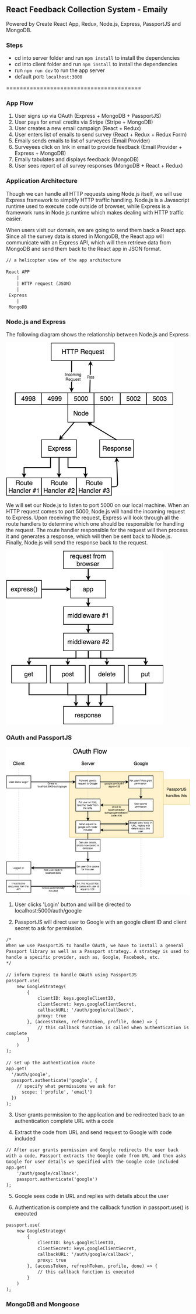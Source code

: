 ## React Feedback Collection System - Emaily

Powered by Create React App, Redux, Node.js, Express, PassportJS and MongoDB.

### Steps
- cd into server folder and run `npm install` to install the dependencies
- cd into client folder and run `npm install` to install the dependencies
- run `npm run dev` to run the app server
- default port: `localhost:3000`

========================================

### App Flow

1. User signs up via OAuth (Express + MongoDB + PassportJS)
2. User pays for email credits via Stripe (Stripe + MongoDB)
3. User creates a new email campaign (React + Redux)
4. User enters list of emails to send survey (React + Redux + Redux Form)
5. Emaily sends emails to list of surveyees (Email Provider)
6. Surveyees click on link in email to provide feedback (Email Provider + Express + MongoDB)
7. Emaily tabulates and displays feedback (MongoDB)
8. User sees report of all survey responses (MongoDB + React + Redux)

### Application Architecture

Though we can handle all HTTP requests using Node.js itself, we will use Express framework to simplify HTTP traffic handling. Node.js is a Javascript runtime used to execute code outside of browser, while Express is a framework runs in Node.js runtime which makes dealing with HTTP traffic easier.

When users visit our domain, we are going to send them back a React app. Since all the survey data is stored in MongoDB, the React app will communicate with an Express API, which will then retrieve data from MongoDB and send them back to the React app in JSON format.

```
// a helicopter view of the app architecture

React APP
    |
    | HTTP request (JSON)
    |
 Express
    |
 MongoDB
```     

### Node.js and Express

The following diagram shows the relationship between Node.js and Express

![Relationship between Node.js and Express](./diagrams/express_and_node.png)

We will set our Node.js to listen to port 5000 on our local machine. When an HTTP request comes to port 5000, Node.js will hand the incoming request to Express. Upon receiving the request, Express will look through all the route handlers to determine which one should be responsible for handling the request. The route handler responsible for the request will then process it and generates a response, which will then be sent back to Node.js. Finally, Node.js will send the response back to the request.

![Express Workflow](./diagrams/express_workflow.png)

### OAuth and PassportJS

![OAuth Workflow](./diagrams/OAuth_flow.png)

1. User clicks 'Login' button and will be directed to localhost:5000/auth/google

2. PassportJS will direct user to Google with an google client ID and client secret to ask for permission


```
/*
When we use PassportJS to handle OAuth, we have to install a general Passport library as well as a Passport strategy. A strategy is used to handle a specific provider, such as, Google, Facebook, etc.
*/

// inform Express to handle OAuth using PassportJS
passport.use(
	new GoogleStrategy(
		{
			clientID: keys.googleClientID,
			clientSecret: keys.googleClientSecret,
			callbackURL: '/auth/google/callback',
			proxy: true
		}, (accessToken, refreshToken, profile, done) => {
		    // this callback function is called when authentication is complete
		}
	)
);

// set up the authentication route
app.get(
  '/auth/google',
  passport.authenticate('google', {
    // specify what permissions we ask for
      scope: ['profile', 'email']
  })
);
```

3. User grants permission to the application and be redirected back to an authentication complete URL with a code

4. Extract the code from URL and send request to Google with code included

```
// After user grants permission and Google redirects the user back with a code, Passport extracts the Google code from URL and then asks Google for user details we specified with the Google code included
app.get(
    '/auth/google/callback',
    passport.authenticate('google')
);
```

5. Google sees code in URL and replies with details about the user

6. Authentication is complete and the callback function in passport.use() is executed

```
passport.use(
	new GoogleStrategy(
		{
			clientID: keys.googleClientID,
			clientSecret: keys.googleClientSecret,
			callbackURL: '/auth/google/callback',
			proxy: true
		}, (accessToken, refreshToken, profile, done) => {
		    // this callback function is executed
		}
	)
);
```

### MongoDB and Mongoose